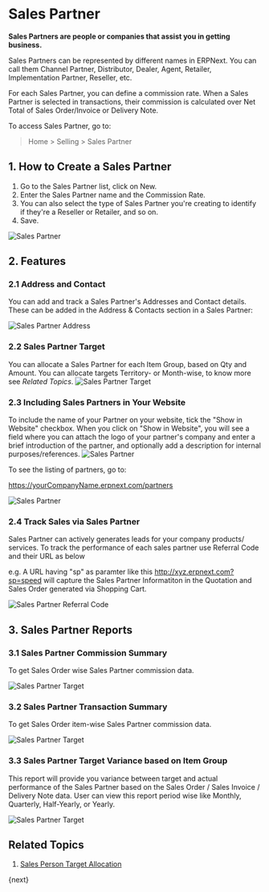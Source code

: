 <!-- add-breadcrumbs -->
# Sales Partner

**Sales Partners are people or companies that assist you in getting business.**

Sales Partners can be represented by different names in ERPNext. You can call them Channel Partner, Distributor, Dealer, Agent, Retailer, Implementation Partner, Reseller, etc.

For each Sales Partner, you can define a commission rate. When a Sales Partner is selected in transactions, their commission is calculated over Net Total of Sales Order/Invoice or Delivery Note.

To access Sales Partner, go to:
> Home > Selling > Sales Partner

## 1. How to Create a Sales Partner
1. Go to the Sales Partner list, click on New.
2. Enter the Sales Partner name and the Commission Rate.
3. You can also select the type of Sales Partner you're creating to identify if they're a Reseller or Retailer, and so on.
4. Save.

<img class="screenshot" alt="Sales Partner" src="{{docs_base_url}}/assets/img/selling/sales-partner.png">

## 2. Features
### 2.1 Address and Contact
You can add and track a Sales Partner's Addresses and Contact details. These can be added in the Address & Contacts section in a Sales Partner:

<img class="screenshot" alt="Sales Partner Address" src="{{docs_base_url}}/assets/img/selling/sales-partner-address.png">

### 2.2 Sales Partner Target
You can allocate a Sales Partner for each Item Group, based on Qty and Amount. You can allocate targets Territory- or Month-wise, to know more see *Related Topics*.
<img class="screenshot" alt="Sales Partner Target" src="{{docs_base_url}}/assets/img/selling/sales-partner-target.png">

### 2.3 Including Sales Partners in Your Website
To include the name of your Partner on your website, tick the "Show in Website" checkbox. When you click on "Show in Website", you will see a field where you can attach the logo of your partner's company and enter a brief introduction of the partner, and optionally add a description for internal purposes/references.
<img class="screenshot" alt="Sales Partner" src="{{docs_base_url}}/assets/img/selling/sales-partner-website.png">

To see the listing of partners, go to:

https://yourCompanyName.erpnext.com/partners

<img class="screenshot" alt="Sales Partner" src="{{docs_base_url}}/assets/img/crm/sales-partner-listing.png">

### 2.4 Track Sales via Sales Partner

Sales Partner can actively generates leads for your company products/ services. To track the performance of each sales partner use Referral Code and their URL as below

e.g. A URL having "sp" as paramter like this http://xyz.erpnext.com?sp=speed will capture the Sales Partner Informatiton in the Quotation and Sales Order generated via Shopping Cart.

<img class="screenshot" alt="Sales Partner Referral Code" src="{{docs_base_url}}/assets/img/selling/sales-partner-refrral-code.png">

## 3. Sales Partner Reports
### 3.1 Sales Partner Commission Summary

To get Sales Order wise Sales Partner commission data.

<img class="screenshot" alt="Sales Partner Target" src="{{docs_base_url}}/assets/img/selling/sales-partner-commission.png">

### 3.2 Sales Partner Transaction Summary
To get Sales Order item-wise Sales Partner commission data.

<img class="screenshot" alt="Sales Partner Target" src="{{docs_base_url}}/assets/img/selling/sales-partner-commission-item.png">

### 3.3 Sales Partner Target Variance based on Item Group
This report will provide you variance between target and actual performance of the Sales Partner based on the Sales Order / Sales Invoice / Delivery Note data. User can view this report period wise like Monthly, Quarterly, Half-Yearly, or Yearly.

<img class="screenshot" alt="Sales Partner Target" src="{{docs_base_url}}/assets/img/selling/sales-partner-target-variance.png">

## Related Topics
1. [Sales Person Target Allocation](/docs/user/manual/en/selling/sales-person-target-allocation)

{next}
